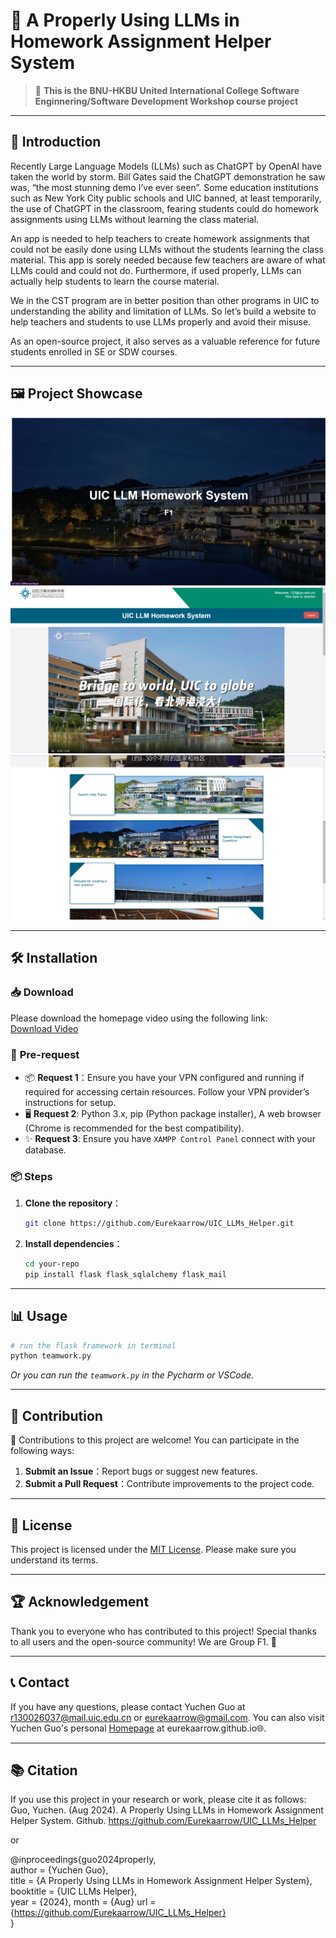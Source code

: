 # 🚀 **A Properly Using LLMs in Homework Assignment Helper System** <!-- A Properly Using LLMs in Homework Assignment Helper System -->

> 🌟 **This is the BNU-HKBU United International College Software Enginnering/Software Development Workshop course project**

---


## 📖 **Introduction**
Recently Large Language Models (LLMs) such as ChatGPT by OpenAI have taken the world by storm.  Bill Gates said the ChatGPT demonstration he saw was, “the most stunning demo I’ve ever seen”.   Some education institutions such as New York City public schools  and UIC  banned, at least temporarily, the use of ChatGPT in the classroom, fearing students could do homework assignments using LLMs without learning the class material.

An app is needed to help teachers to create homework assignments that could not be easily done using LLMs without the students learning the class material.  This app is sorely needed because few teachers are aware of what LLMs could and could not do.  Furthermore, if used properly, LLMs can actually help students to learn the course material. 

We in the CST program are in better position than other programs in UIC to understanding the ability and limitation of LLMs.  So let’s build a website to help teachers and students to use LLMs properly and avoid their misuse.

As an open-source project, it also serves as a valuable reference for future students enrolled in SE or SDW courses.

---

## 🖼️ **Project Showcase**
![Project Demo](templates/login.png)
![Project Demo](templates/homepage1.png)
![Project Demo](templates/homepage2.png)

---

## 🛠️ **Installation**
### 📥 **Download**
Please download the homepage video using the following link:  
[Download Video](https://drive.google.com/file/d/1eFBbLqNtMJAorYxUepGxbWP7NyaYu4fM/view?usp=sharing)

### 🔧 **Pre-request**
- 📦 **Request 1**：Ensure you have your VPN configured and running if required for accessing certain resources. Follow your VPN provider’s instructions for setup.
- 🖥️ **Request 2**: Python 3.x, pip (Python package installer), A web browser (Chrome is recommended for the best compatibility).
- ✨ **Request 3**: Ensure you have `XAMPP Control Panel` connect with your database.

### 📦 **Steps**
1. **Clone the repository**：
   ```bash
   git clone https://github.com/Eurekaarrow/UIC_LLMs_Helper.git
   ```
2. **Install dependencies**：
   ```bash
   cd your-repo
   pip install flask flask_sqlalchemy flask_mail
   ```

---

## 📊 **Usage**
```bash
# run the flask framework in terminal
python teamwork.py
```
_Or you can run the `teamwork.py` in the Pycharm or VSCode._

---

## 🤝 **Contribution**
🙌 Contributions to this project are welcome! You can participate in the following ways:
1. **Submit an Issue**：Report bugs or suggest new features.
2. **Submit a Pull Request**：Contribute improvements to the project code.

---

## 📝 **License**
This project is licensed under the [MIT License](LICENSE). Please make sure you understand its terms.

---

## 🏆 **Acknowledgement**
Thank you to everyone who has contributed to this project! Special thanks to all users and the open-source community! We are Group F1. 💖

---

## 📞 **Contact**
If you have any questions, please contact Yuchen Guo at r130026037@mail.uic.edu.cn or eurekaarrow@gmail.com. You can also visit Yuchen Guo's personal [Homepage](https://eurekaarrow.github.io) at eurekaarrow.github.io🌐.

---

## 📚 **Citation**
If you use this project in your research or work, please cite it as follows:
Guo, Yuchen. (Aug 2024). A Properly Using LLMs in Homework Assignment Helper System. Github. https://github.com/Eurekaarrow/UIC_LLMs_Helper

or

@inproceedings{guo2024properly,  
    author = {Yuchen Guo},  
    title = {A Properly Using LLMs in Homework Assignment Helper System},  
    booktitle = {UIC LLMs Helper},  
    year = {2024},
    month = {Aug}
    url = {https://github.com/Eurekaarrow/UIC_LLMs_Helper}  
}

